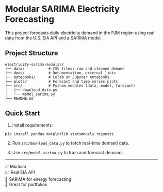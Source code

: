 # Modular SARIMA Electricity Forecasting

This project forecasts daily electricity demand in the PJM region using real data from the U.S. EIA API and a SARIMA model.

## Project Structure

```
electricity-sarima-modular/
├── data/           # CSV files: raw and cleaned demand
├── docs/           # Documentation, external links
├── notebooks/      # Colab or Jupyter notebooks
├── plots/          # Forecast and time series plots
├── src/            # Python modules (data, model, forecast)
│   ├── download_data.py
│   └── model_sarima.py
└── README.md
```

## Quick Start

1. Install requirements:
```bash
pip install pandas matplotlib statsmodels requests
```

2. Run `src/download_data.py` to fetch real-time demand data.

3. Use `src/model_sarima.py` to train and forecast demand.

---

✅ Modular  
📈 Real EIA API  
🧠 SARIMA for energy forecasting  
💼 Great for portfolios  
